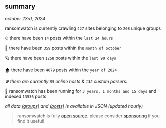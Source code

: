 
## summary
_october 23rd, 2024_

ransomwatch is currently crawling `427` sites belonging to `208` unique groups

⏲ there have been `14` posts within the `last 24 hours`

🦈 there have been `359` posts within the `month of october`

🪐 there have been `1258` posts within the `last 90 days`

🏚 there have been `4079` posts within the `year of 2024`

_⚙️ there are currently `85` online hosts & `132` custom parsers._

🦕 ransomwatch has been running for `3 years, 1 months and 15 days` and indexed `13536` posts

_all data  [(groups)](http://ransomwhat.telemetry.ltd/groups) and [(posts)](http://ransomwhat.telemetry.ltd/posts) is available in JSON (updated hourly)_

> ransomwatch is fully [open source](https://github.com/joshhighet/ransomwatch#ransomwatch--). please consider [sponsoring](https://github.com/sponsors/joshhighet) if you find it useful!
